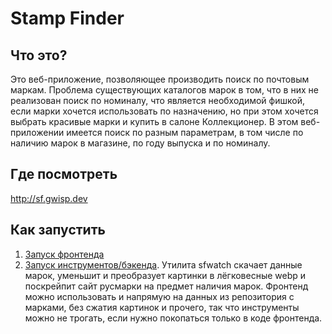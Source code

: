 # Stamp Finder
## Что это?
Это веб-приложение, позволяющее производить поиск по почтовым маркам. Проблема существующих каталогов марок в том, что в них не реализован поиск по номиналу,
что является необходимой фишкой, если марки хочется использовать по назначению, но при этом хочется выбрать красивые марки и купить в салоне Коллекционер.
В этом веб-приложении имеется поиск по разным параметрам, в том числе по наличию марок в магазине, по году выпуска и по номиналу.

## Где посмотреть
http://sf.gwisp.dev

## Как запустить
1. [Запуск фронтенда](./frontend/README.md)
2. [Запуск инструментов/бэкенда](./tools/README.md). Утилита sfwatch скачает данные марок, уменьшит и преобразует картинки в лёгковесные webp и поскрейпит сайт русмарки на предмет наличия марок. Фронтенд можно использовать и напрямую на данных из репозитория с марками, без сжатия картинок и прочего, так что инструменты можно не трогать, если нужно покопаться только в коде фронтенда.
